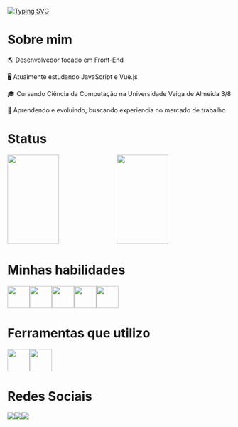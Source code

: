 [![Typing SVG](https://readme-typing-svg.demolab.com?font=Fira+Code&size=40&pause=1000&color=B5ACEA&center=true&vCenter=true&width=972&height=100&lines=OL%C3%A1%2C+meu+nome+%C3%A9+Jo%C3%A3o+Felipe;Desenvolvedor+Front-End)](https://git.io/typing-svg)

# Sobre mim

<p>🌎 Desenvolvedor focado em Front-End</p>
<p>🖥️ Atualmente estudando JavaScript e Vue.js</p>
<p>🎓 Cursando Ciência da Computação na Universidade Veiga de Almeida 3/8<p/>
<p>🌱 Aprendendo e evoluindo, buscando experiencia no mercado de trabalho<p/>
 
# Status
<div>
 <img height="200px" width="48%" src="https://github-readme-stats.vercel.app/api?username=jackheroes&show_icons=true&count_private=true&title_color=B5ACEA&text_color=B5ACEA&icon_color=8468EC&bg_color=3D2C8D&border_color=1C0C5B"/> 
 <img height="200px" width="48%" src="https://github-readme-stats.vercel.app/api/top-langs/?username=jackheroes&layout=compact&title_color=B5ACEA&text_color=B5ACEA&icon_color=8468EC&bg_color=3D2C8D&border_color=1C0C5B"/>
</div>

# Minhas habilidades
<div style="display: flex;">
 <img height="50px" width="50px" src="https://cdn.jsdelivr.net/gh/devicons/devicon/icons/html5/html5-original.svg"/>
 <img height="50px" width="50px" src="https://cdn.jsdelivr.net/gh/devicons/devicon/icons/css3/css3-original.svg"/>
 <img height="50px" width="50px" src="https://cdn.jsdelivr.net/gh/devicons/devicon/icons/javascript/javascript-original.svg"/>
 <img height="50px" width="50px" src="https://cdn.jsdelivr.net/gh/devicons/devicon/icons/bootstrap/bootstrap-original.svg"/>
 <img height="50px" width="50px" src="https://cdn.jsdelivr.net/gh/devicons/devicon/icons/vuejs/vuejs-original.svg"/>
</div>

# Ferramentas que utilizo
<div style="display: flex;">
 <img height="50px" width="50px" src="https://cdn.jsdelivr.net/gh/devicons/devicon/icons/git/git-original.svg"/>
 <img height="50px" width="50px" src="https://cdn.jsdelivr.net/gh/devicons/devicon/icons/vscode/vscode-original.svg""/>
</div>

# Redes Sociais

<div style="display: flex;">
 <a href="https://www.instagram.com/jackheroes/"><img src="https://img.shields.io/badge/Instagram-E4405F?style=for-the-badge&logo=instagram&logoColor=white"></a>
 <a href="https://www.linkedin.com/in/jo%C3%A3o-felipe-correia-de-oliveira-96937b234/"><img src="https://img.shields.io/badge/LinkedIn-0077B5?style=for-the-badge&logo=linkedin&logoColor=white"></a>
  <a href=""><img src="https://img.shields.io/badge/website-000000?style=for-the-badge&logo=About.me&logoColor=white"></a>
</div>
